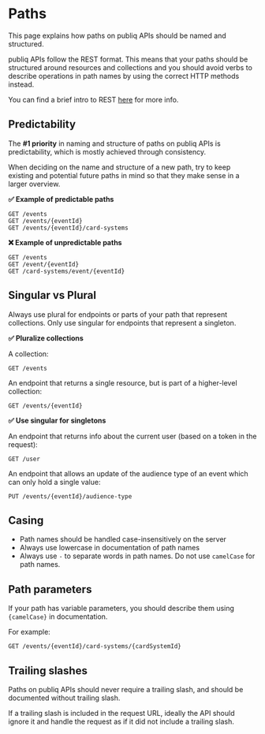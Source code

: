 # Paths

This page explains how paths on publiq APIs should be named and structured.

publiq APIs follow the REST format. This means that your paths should be structured around resources and collections and you should avoid verbs to describe operations in path names by using the correct HTTP methods instead.

You can find a brief intro to REST [here](https://www.infoq.com/articles/rest-introduction/) for more info.

## Predictability

The **#1 priority** in naming and structure of paths on publiq APIs is predictability, which is mostly achieved through consistency.

When deciding on the name and structure of a new path, try to keep existing and potential future paths in mind so that they make sense in a larger overview.

**✅ Example of predictable paths**

```
GET /events
GET /events/{eventId}
GET /events/{eventId}/card-systems
```

**❌ Example of unpredictable paths**

```
GET /events
GET /event/{eventId}
GET /card-systems/event/{eventId}
```

## Singular vs Plural

Always use plural for endpoints or parts of your path that represent collections. Only use singular for endpoints that represent a singleton.

**✅ Pluralize collections**

A collection:
```
GET /events
```

An endpoint that returns a single resource, but is part of a higher-level collection:
```
GET /events/{eventId} 
```

**✅ Use singular for singletons**

An endpoint that returns info about the current user (based on a token in the request):

```
GET /user
```

An endpoint that allows an update of the audience type of an event which can only hold a single value:
```
PUT /events/{eventId}/audience-type 
```

## Casing

- Path names should be handled case-insensitively on the server
- Always use lowercase in documentation of path names
- Always use `-` to separate words in path names. Do not use `camelCase` for path names.

## Path parameters

If your path has variable parameters, you should describe them using `{camelCase}` in documentation.

For example:

```
GET /events/{eventId}/card-systems/{cardSystemId}
```

## Trailing slashes

Paths on publiq APIs should never require a trailing slash, and should be documented without trailing slash.

If a trailing slash is included in the request URL, ideally the API should ignore it and handle the request as if it did not include a trailing slash.
